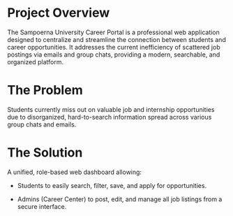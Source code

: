 # Project Overview

The Sampoerna University Career Portal is a professional web application designed to centralize and streamline the connection between students and career opportunities. It addresses the current inefficiency of scattered job postings via emails and group chats, providing a modern, searchable, and organized platform.

# The Problem

Students currently miss out on valuable job and internship opportunities due to disorganized, hard-to-search information spread across various group chats and emails.

# The Solution

A unified, role-based web dashboard allowing:

- Students to easily search, filter, save, and apply for opportunities.

- Admins (Career Center) to post, edit, and manage all job listings from a secure interface.
